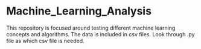 # Machine_Learning_Analysis
This repository is focused around testing different machine learning concepts and algorithms. The data is included in csv files. Look through .py file as which csv file is needed.
